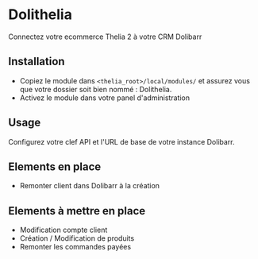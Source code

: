# Dolithelia

Connectez votre ecommerce Thelia 2 à votre CRM Dolibarr



## Installation

* Copiez le module dans ```<thelia_root>/local/modules/``` et assurez vous que votre dossier soit bien nommé : Dolithelia.
* Activez le module dans votre panel d'administration


## Usage

Configurez votre clef API et l'URL de base de votre instance Dolibarr.

## Elements en place 

* Remonter client dans Dolibarr à la création


## Elements à mettre en place 

* Modification compte client
* Création / Modification de produits
* Remonter les commandes payées

